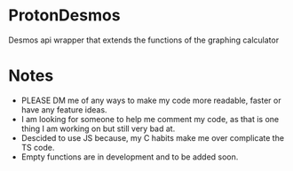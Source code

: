 # ProtonDesmos
Desmos api wrapper that extends the functions of the graphing calculator

# Notes

* PLEASE DM me of any ways to make my code more readable, faster or have any feature ideas.  
* I am looking for someone to help me comment my code, as that is one thing I am working on but still very bad at.  
* Descided to use JS because, my C habits make me over complicate the TS code.  
* Empty functions are in development and to be added soon.
